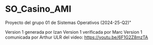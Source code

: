 ﻿# SO_Casino_AMI
Proyecto del grupo 01 de Sistemas Operativos (2024-25-Q2)"

Version 1 generada por Izan Version 1 verificada por Marc Version 1 comunicada por Arthur ULR del video: https://youtu.be/6F1G2Z8mzTA
